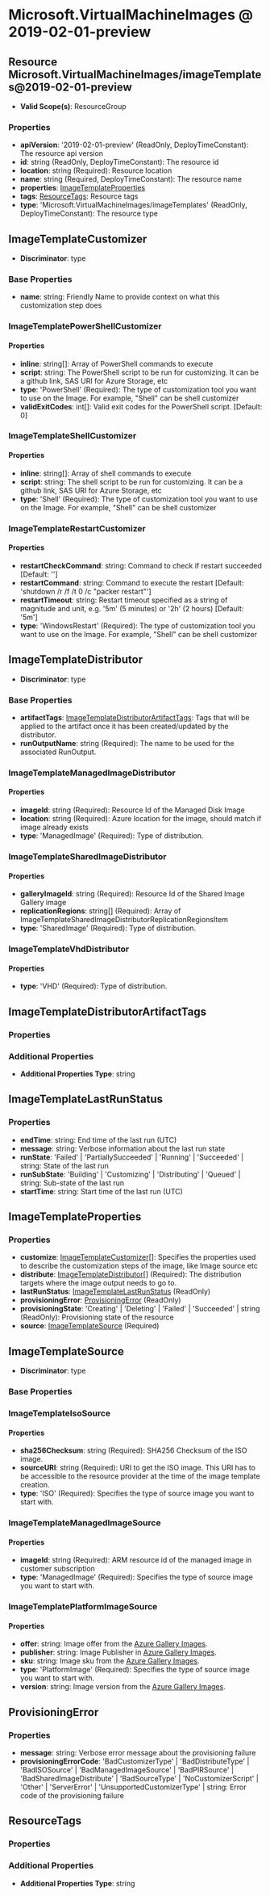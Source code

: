 # Microsoft.VirtualMachineImages @ 2019-02-01-preview

## Resource Microsoft.VirtualMachineImages/imageTemplates@2019-02-01-preview
* **Valid Scope(s)**: ResourceGroup
### Properties
* **apiVersion**: '2019-02-01-preview' (ReadOnly, DeployTimeConstant): The resource api version
* **id**: string (ReadOnly, DeployTimeConstant): The resource id
* **location**: string (Required): Resource location
* **name**: string (Required, DeployTimeConstant): The resource name
* **properties**: [ImageTemplateProperties](#imagetemplateproperties)
* **tags**: [ResourceTags](#resourcetags): Resource tags
* **type**: 'Microsoft.VirtualMachineImages/imageTemplates' (ReadOnly, DeployTimeConstant): The resource type

## ImageTemplateCustomizer
* **Discriminator**: type

### Base Properties
* **name**: string: Friendly Name to provide context on what this customization step does
### ImageTemplatePowerShellCustomizer
#### Properties
* **inline**: string[]: Array of PowerShell commands to execute
* **script**: string: The PowerShell script to be run for customizing. It can be a github link, SAS URI for Azure Storage, etc
* **type**: 'PowerShell' (Required): The type of customization tool you want to use on the Image. For example, "Shell" can be shell customizer
* **validExitCodes**: int[]: Valid exit codes for the PowerShell script. [Default: 0]

### ImageTemplateShellCustomizer
#### Properties
* **inline**: string[]: Array of shell commands to execute
* **script**: string: The shell script to be run for customizing. It can be a github link, SAS URI for Azure Storage, etc
* **type**: 'Shell' (Required): The type of customization tool you want to use on the Image. For example, "Shell" can be shell customizer

### ImageTemplateRestartCustomizer
#### Properties
* **restartCheckCommand**: string: Command to check if restart succeeded [Default: '']
* **restartCommand**: string: Command to execute the restart [Default: 'shutdown /r /f /t 0 /c "packer restart"']
* **restartTimeout**: string: Restart timeout specified as a string of magnitude and unit, e.g. '5m' (5 minutes) or '2h' (2 hours) [Default: '5m']
* **type**: 'WindowsRestart' (Required): The type of customization tool you want to use on the Image. For example, "Shell" can be shell customizer


## ImageTemplateDistributor
* **Discriminator**: type

### Base Properties
* **artifactTags**: [ImageTemplateDistributorArtifactTags](#imagetemplatedistributorartifacttags): Tags that will be applied to the artifact once it has been created/updated by the distributor.
* **runOutputName**: string (Required): The name to be used for the associated RunOutput.
### ImageTemplateManagedImageDistributor
#### Properties
* **imageId**: string (Required): Resource Id of the Managed Disk Image
* **location**: string (Required): Azure location for the image, should match if image already exists
* **type**: 'ManagedImage' (Required): Type of distribution.

### ImageTemplateSharedImageDistributor
#### Properties
* **galleryImageId**: string (Required): Resource Id of the Shared Image Gallery image
* **replicationRegions**: string[] (Required): Array of ImageTemplateSharedImageDistributorReplicationRegionsItem
* **type**: 'SharedImage' (Required): Type of distribution.

### ImageTemplateVhdDistributor
#### Properties
* **type**: 'VHD' (Required): Type of distribution.


## ImageTemplateDistributorArtifactTags
### Properties
### Additional Properties
* **Additional Properties Type**: string

## ImageTemplateLastRunStatus
### Properties
* **endTime**: string: End time of the last run (UTC)
* **message**: string: Verbose information about the last run state
* **runState**: 'Failed' | 'PartiallySucceeded' | 'Running' | 'Succeeded' | string: State of the last run
* **runSubState**: 'Building' | 'Customizing' | 'Distributing' | 'Queued' | string: Sub-state of the last run
* **startTime**: string: Start time of the last run (UTC)

## ImageTemplateProperties
### Properties
* **customize**: [ImageTemplateCustomizer](#imagetemplatecustomizer)[]: Specifies the properties used to describe the customization steps of the image, like Image source etc
* **distribute**: [ImageTemplateDistributor](#imagetemplatedistributor)[] (Required): The distribution targets where the image output needs to go to.
* **lastRunStatus**: [ImageTemplateLastRunStatus](#imagetemplatelastrunstatus) (ReadOnly)
* **provisioningError**: [ProvisioningError](#provisioningerror) (ReadOnly)
* **provisioningState**: 'Creating' | 'Deleting' | 'Failed' | 'Succeeded' | string (ReadOnly): Provisioning state of the resource
* **source**: [ImageTemplateSource](#imagetemplatesource) (Required)

## ImageTemplateSource
* **Discriminator**: type

### Base Properties
### ImageTemplateIsoSource
#### Properties
* **sha256Checksum**: string (Required): SHA256 Checksum of the ISO image.
* **sourceURI**: string (Required): URI to get the ISO image. This URI has to be accessible to the resource provider at the time of the image template creation.
* **type**: 'ISO' (Required): Specifies the type of source image you want to start with.

### ImageTemplateManagedImageSource
#### Properties
* **imageId**: string (Required): ARM resource id of the managed image in customer subscription
* **type**: 'ManagedImage' (Required): Specifies the type of source image you want to start with.

### ImageTemplatePlatformImageSource
#### Properties
* **offer**: string: Image offer from the [Azure Gallery Images](https://docs.microsoft.com/en-us/rest/api/compute/virtualmachineimages).
* **publisher**: string: Image Publisher in [Azure Gallery Images](https://docs.microsoft.com/en-us/rest/api/compute/virtualmachineimages).
* **sku**: string: Image sku from the [Azure Gallery Images](https://docs.microsoft.com/en-us/rest/api/compute/virtualmachineimages).
* **type**: 'PlatformImage' (Required): Specifies the type of source image you want to start with.
* **version**: string: Image version from the [Azure Gallery Images](https://docs.microsoft.com/en-us/rest/api/compute/virtualmachineimages).


## ProvisioningError
### Properties
* **message**: string: Verbose error message about the provisioning failure
* **provisioningErrorCode**: 'BadCustomizerType' | 'BadDistributeType' | 'BadISOSource' | 'BadManagedImageSource' | 'BadPIRSource' | 'BadSharedImageDistribute' | 'BadSourceType' | 'NoCustomizerScript' | 'Other' | 'ServerError' | 'UnsupportedCustomizerType' | string: Error code of the provisioning failure

## ResourceTags
### Properties
### Additional Properties
* **Additional Properties Type**: string

